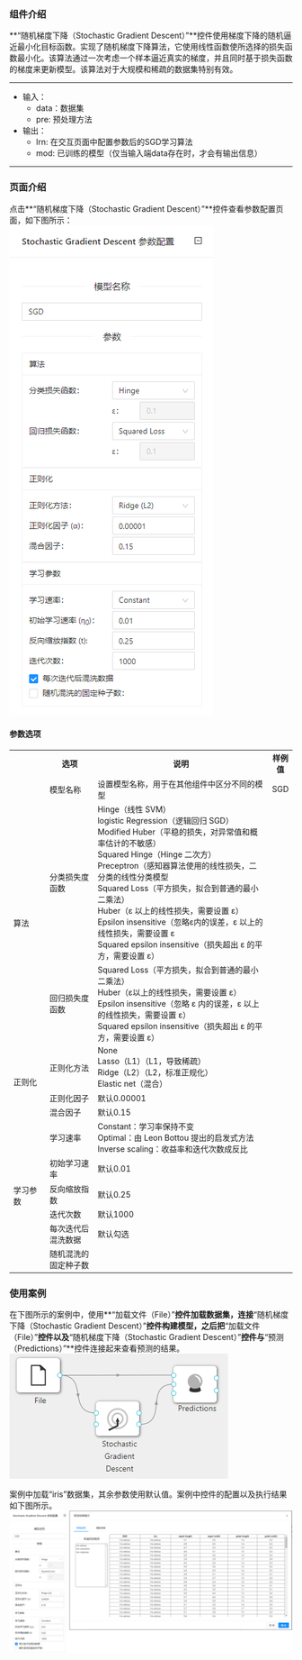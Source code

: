 ### 组件介绍
**“随机梯度下降（Stochastic Gradient Descent）”**控件使用梯度下降的随机逼近最小化目标函数。实现了随机梯度下降算法，它使用线性函数使所选择的损失函数最小化。该算法通过一次考虑一个样本逼近真实的梯度，并且同时基于损失函数的梯度来更新模型。该算法对于大规模和稀疏的数据集特别有效。

<hr/>

- 输入：
  - data：数据集
  - pre: 预处理方法
- 输出：
  - lrn: 在交互页面中配置参数后的SGD学习算法
  - mod: 已训练的模型（仅当输入端data存在时，才会有输出信息）

<hr/>


### 页面介绍
点击**“随机梯度下降（Stochastic Gradient Descent）”**控件查看参数配置页面，如下图所示：  
[ ![](/img/aistudio/model/sgd/param.png) ](/img/aistudio/model/sgd/param.png)

#### 参数选项
<table>
  <tr>
    <th width="100"></th>
    <th width="150">选项</th>
    <th width="600">说明</th>
    <th>样例值</th>
  </tr>
  <tr>
      <td></td> 
      <td>模型名称</td> 
      <td>
      设置模型名称，用于在其他组件中区分不同的模型
      </td> 
      <td>SGD</td>
  </tr>
  <tr>
      <td rowspan="2">算法</td> 
      <td>分类损失度函数</td> 
      <td>
      Hinge（线性 SVM）<br/>
      logistic Regression（逻辑回归 SGD） <br/>
      Modified Huber（平稳的损失，对异常值和概率估计的不敏感）<br/>
      Squared Hinge（Hinge 二次方）<br/>
      Preceptron（感知器算法使用的线性损失，二分类的线性分类模型<br/>
      Squared Loss（平方损失，拟合到普通的最小二乘法）<br/>
      Huber（ε 以上的线性损失，需要设置 ε）<br/>
      Epsilon insensitive（忽略ε内的误差，ε 以上的线性损失，需要设置 ε<br/>
      Squared epsilon insensitive（损失超出 ε 的平方，需要设置 ε）
      </td> 
      <td></td>
  </tr>
  <tr>
    <td>回归损失度函数</td> 
    <td>
    Squared Loss（平方损失，拟合到普通的最小二乘法）<br/>
    Huber（ε以上的线性损失，需要设置 ε）<br/>
    Epsilon insensitive（忽略 ε 内的误差，ε 以上的线性损失，需要设置 ε）<br/>
    Squared epsilon insensitive（损失超出 ε 的平方，需要设置 ε）
    </td> 
    <td></td>
  </tr>
  <tr>
    <td rowspan="3">正则化</td> 
    <td>正则化方法</td> 
    <td>
    None<br/>
    Lasso（L1）（L1，导致稀疏）<br/>
    Ridge（L2）（L2，标准正规化）<br/>
    Elastic net（混合）
    </td> 
    <td></td>
  </tr>
  <tr>
    <td>正则化因子</td> 
    <td>
    默认0.00001
    </td> 
    <td></td>
  </tr>
  <tr>
    <td>混合因子</td> 
    <td>
    默认0.15
    </td> 
    <td></td>
  </tr>
  <tr>
    <td rowspan="6">学习参数</td> 
    <td>学习速率</td> 
    <td>
    Constant：学习率保持不变 <br/>
    Optimal：由 Leon Bottou 提出的启发式方法 <br/>
    Inverse scaling：收益率和迭代次数成反比
    </td> 
    <td></td>
  </tr>
  <tr>
    <td>初始学习速率</td> 
    <td>
    默认0.01
    </td> 
    <td></td>
  </tr>
  <tr>
    <td>反向缩放指数</td> 
    <td>
    默认0.25
    </td> 
    <td></td>
  </tr>
  <tr>
    <td>迭代次数</td> 
    <td>
    默认1000
    </td> 
    <td></td>
  </tr>
  <tr>
    <td>每次迭代后混洗数据</td> 
    <td>
    默认勾选
    </td> 
    <td></td>
  </tr>
  <tr>
    <td>随机混洗的固定种子数</td> 
    <td>
    </td> 
    <td></td>
  </tr>
</table>

### 使用案例
在下图所示的案例中，使用**“加载文件（File）”**控件加载数据集，连接**“随机梯度下降（Stochastic Gradient Descent）”**控件构建模型，之后把**“加载文件（File）”**控件以及**“随机梯度下降（Stochastic Gradient Descent）”**控件与**“预测（Predictions）”**控件连接起来查看预测的结果。  
[ ![](/img/aistudio/model/sgd/workflow.png) ](/img/aistudio/model/sgd/workflow.png)

案例中加载“iris”数据集，其余参数使用默认值。案例中控件的配置以及执行结果如下图所示。  
[ ![](/img/aistudio/model/sgd/workflow-result.png) ](/img/aistudio/model/sgd/workflow-result.png)